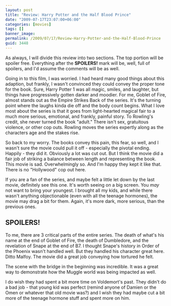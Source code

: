 ```yaml
---
layout: post
title: "Review: Harry Potter and the Half Blood Prince"
date: "2009-07-17T23:07:00+06:00"
categories: [movies]
tags: []
banner_image: 
permalink: /2009/07/17/Review-Harry-Potter-and-the-Half-Blood-Prince
guid: 3448
---
```


As always, I will divide this review into two sections. The top portion will be spoiler free. Everything after the <b>SPOILERS!</b> mark will be, well, full of spoilers, and I'd assume the comments will be as well. 

Going in to this film, I was worried. I had heard many good things about this adaption, but frankly, I wasn't convinced they could convey the proper tone for the book. Sure, Harry Potter 1 was all magic, smiles, and laughter, but things have progressively gotten darker and moodier. For me, Goblet of Fire, almost stands out as the Empire Strikes Back of the series. It's the turning point where the laughs kinda die off and the body count begins. What I love most about the series is that it goes from light-hearted magical fair to a much more serious, emotional, and frankly, painful story. To Rowling's credit, she never turned the book "adult." There isn't sex, gratuitous violence, or other cop outs. Rowling moves the series expertly along as the characters age and the stakes rise.

So back to my worry. The books convey this pain, this fear, so well, and I wasn't sure the movie could pull it off - especially the pivotal ending. Happily - they did it. Obviously a lot was cut out. But I think the movie did a fair job of striking a balance between length and representing the book. This movie is sad. Overwhelmingly so. And I'm happy they kept it like that. There is no "Hollywood" cop out here. 

If you are a fan of the series, and maybe felt a little let down by the last movie, definitely see this one. It's worth seeing on a big screen. You <i>may</i> not want to bring your youngest. I brought all my kids, and while there wasn't anything objectionable (even with all the teenage hormones), the movie may drag a bit for them. Again, it's more dark, more serious, than the previous ones. 

<h2>SPOILERS!</h2>

To me, there are 3 critical parts of the entire series. The death of what's his name at the end of Goblet of Fire, the death of Dumbledore, and the revelation of Snape at the end of B7. I thought Snape's history in Order of the Phoenix wasn't handled well. But they handled his character great here. Ditto Malfoy. The movie did a great job conveying how tortured he felt. 

The scene with the bridge in the beginning was incredible. It was a great way to demonstrate how the Muggle world was being impacted as well.

I do wish they had spent a bit more time on Voldemort's past. They didn't do a bad job - that young kid was perfect (remind anyone of Damien or the Omen or whatever that old movie was?) and I wish they had maybe cut a bit more of the teenage hormone stuff and spent more on him.